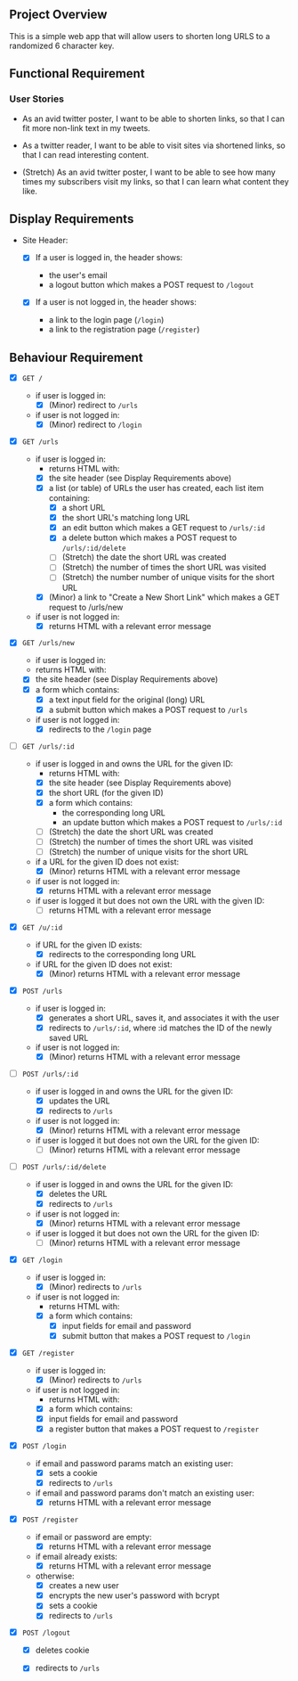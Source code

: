 ## Project Overview

This is a simple web app that will allow users to shorten long URLS to a randomized 6 character key.

## Functional Requirement

### User Stories
* As an avid twitter poster, I want to be able to shorten links, so that I can fit more non-link text in my tweets.

* As a twitter reader, I want to be able to visit sites via shortened links, so that I can read interesting content.

* (Stretch) As an avid twitter poster, I want to be able to see how many times my subscribers visit my links, so that I can learn what content they like.

## Display Requirements
* Site Header:

  - [x] If a user is logged in, the header shows:
    * the user's email
    * a logout button which makes a POST request to `/logout`
  
  - [x] If a user is not logged in, the header shows:
    * a link to the login page (`/login`)
    * a link to the registration page (`/register`)

## Behaviour Requirement

- [x] `GET /`
  * if user is logged in:
    - [x] (Minor) redirect to `/urls`
  * if user is not logged in:
    - [x] (Minor) redirect to `/login`

- [x] `GET /urls`
  * if user is logged in:
    * returns HTML with:
    - [x] the site header (see Display Requirements above)
    - [x] a list (or table) of URLs the user has created, each list item containing:
      - [x] a short URL
      - [x] the short URL's matching long URL
      - [x] an edit button which makes a GET request to `/urls/:id`
      - [x] a delete button which makes a POST request to `/urls/:id/delete`
      - [ ] (Stretch) the date the short URL was created
      - [ ] (Stretch) the number of times the short URL was visited
      - [ ] (Stretch) the number number of unique visits for the short URL
    - [x] (Minor) a link to "Create a New Short Link" which makes a GET request to /urls/new
  * if user is not logged in:
    - [x] returns HTML with a relevant error message

- [x] `GET /urls/new`
  * if user is logged in:
  * returns HTML with:
  - [x] the site header (see Display Requirements above)
  - [x] a form which contains:
    - [x] a text input field for the original (long) URL
    - [x] a submit button which makes a POST request to `/urls`
  * if user is not logged in:
    - [x] redirects to the `/login` page

- [ ] `GET /urls/:id`
  * if user is logged in and owns the URL for the given ID:
    * returns HTML with:
    - [x] the site header (see Display Requirements above)
    - [x] the short URL (for the given ID)
    - [x] a form which contains:
      * the corresponding long URL
      * an update button which makes a POST request to `/urls/:id`
    - [ ] (Stretch) the date the short URL was created
    - [ ] (Stretch) the number of times the short URL was visited
    - [ ] (Stretch) the number of unique visits for the short URL
  * if a URL for the given ID does not exist:
    - [x] (Minor) returns HTML with a relevant error message
  * if user is not logged in:
    - [x] returns HTML with a relevant error message
  * if user is logged it but does not own the URL with the given ID:
    - [ ] returns HTML with a relevant error message

- [x] `GET /u/:id`
  * if URL for the given ID exists:
    - [x] redirects to the corresponding long URL
  * if URL for the given ID does not exist:
    - [x] (Minor) returns HTML with a relevant error message

- [x] `POST /urls`
  * if user is logged in:
    - [x] generates a short URL, saves it, and associates it with the user
    - [x] redirects to `/urls/:id`, where :id matches the ID of the newly saved URL
  * if user is not logged in:
    - [x] (Minor) returns HTML with a relevant error message

- [ ] `POST /urls/:id`
  * if user is logged in and owns the URL for the given ID:
    - [x] updates the URL
    - [x] redirects to `/urls`
  * if user is not logged in:
    - [x] (Minor) returns HTML with a relevant error message
  * if user is logged it but does not own the URL for the given ID:
    - [ ] (Minor) returns HTML with a relevant error message

- [ ] `POST /urls/:id/delete`
  * if user is logged in and owns the URL for the given ID:
    - [x] deletes the URL
    - [x] redirects to `/urls`
  * if user is not logged in:
    - [x] (Minor) returns HTML with a relevant error message
  * if user is logged it but does not own the URL for the given ID:
    - [ ] (Minor) returns HTML with a relevant error message

- [x] `GET /login`
  * if user is logged in:
    - [x] (Minor) redirects to `/urls`
  * if user is not logged in:
    * returns HTML with:
    - [x] a form which contains:
      - [x] input fields for email and password
      - [x] submit button that makes a POST request to `/login`

- [x] `GET /register`
  * if user is logged in:
    - [x] (Minor) redirects to `/urls`
  * if user is not logged in:
    * returns HTML with:
    - [x] a form which contains:
    - [x] input fields for email and password
    - [x] a register button that makes a POST request to `/register`

- [x] `POST /login`

  * if email and password params match an existing user:
    - [x] sets a cookie
    - [x] redirects to `/urls`
  * if email and password params don't match an existing  user:
    - [x] returns HTML with a relevant error message

- [x] `POST /register`
  * if email or password are empty:
    - [x] returns HTML with a relevant error message
  * if email already exists:
    - [x] returns HTML with a relevant error message
  * otherwise:
    - [x] creates a new user
    - [x] encrypts the new user's password with bcrypt
    - [x] sets a cookie
    - [x] redirects to `/urls`

- [x] `POST /logout`
  - [x] deletes cookie
  - [x] redirects to `/urls`


